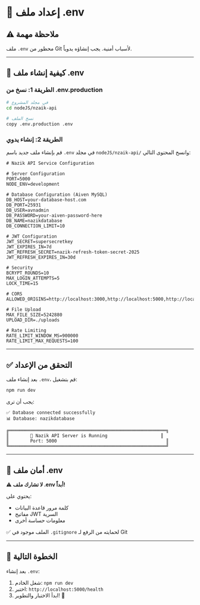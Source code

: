 # 🔧 إعداد ملف .env

## ⚠️ ملاحظة مهمة
ملف `.env` محظور من Git لأسباب أمنية. يجب إنشاؤه يدوياً.

---

## 📝 كيفية إنشاء ملف .env

### الطريقة 1: نسخ من .env.production

```bash
# في مجلد المشروع
cd nodeJS/nzaik-api

# نسخ الملف
copy .env.production .env
```

### الطريقة 2: إنشاء يدوي

قم بإنشاء ملف جديد باسم `.env` في مجلد `nodeJS/nzaik-api/` وانسخ المحتوى التالي:

```env
# Nazik API Service Configuration

# Server Configuration
PORT=5000
NODE_ENV=development

# Database Configuration (Aiven MySQL)
DB_HOST=your-database-host.com
DB_PORT=25931
DB_USER=avnadmin
DB_PASSWORD=your-aiven-password-here
DB_NAME=nazikdatabase
DB_CONNECTION_LIMIT=10

# JWT Configuration
JWT_SECRET=supersecretkey
JWT_EXPIRES_IN=7d
JWT_REFRESH_SECRET=nazik-refresh-token-secret-2025
JWT_REFRESH_EXPIRES_IN=30d

# Security
BCRYPT_ROUNDS=10
MAX_LOGIN_ATTEMPTS=5
LOCK_TIME=15

# CORS
ALLOWED_ORIGINS=http://localhost:3000,http://localhost:5000,http://localhost:8080

# File Upload
MAX_FILE_SIZE=5242880
UPLOAD_DIR=./uploads

# Rate Limiting
RATE_LIMIT_WINDOW_MS=900000
RATE_LIMIT_MAX_REQUESTS=100
```

---

## ✅ التحقق من الإعداد

بعد إنشاء ملف `.env`، قم بتشغيل:

```bash
npm run dev
```

يجب أن ترى:
```
✅ Database connected successfully
📊 Database: nazikdatabase

╔═══════════════════════════════════════════════════════════╗
║        🚀 Nazik API Server is Running                    ║
║        Port: 5000                                         ║
╚═══════════════════════════════════════════════════════════╝
```

---

## 🔐 أمان ملف .env

⚠️ **لا تشارك ملف .env أبداً!**

يحتوي على:
- كلمة مرور قاعدة البيانات
- مفاتيح JWT السرية
- معلومات حساسة أخرى

✅ الملف موجود في `.gitignore` لحمايته من الرفع لـ Git

---

## 🎯 الخطوة التالية

بعد إنشاء `.env`:
1. شغل الخادم: `npm run dev`
2. اختبر: `http://localhost:5000/health`
3. ابدأ الاختبار والتطوير! 🚀


